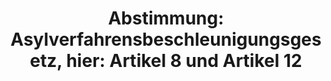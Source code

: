 ---
abstimmung:
  abstimmung: 3
  bundestagssitzung: 130
  legislaturperiode: 18
categories:
- Inneres
data:
- title: Abstimmungsergebnis 20151015_3-data.pdf
  url: /res/abstimmungsliste/20151015_3-data.pdf
- title: Abstimmungsergebnis 20151015_3_xls-data.csv
  url: /res/abstimmungsliste/analyses/20151015_3_xls-data.csv
documents:
- local: /res/abstimmungsdaten/018-130-03/1806185.pdf
  title: Drucksache 18/06185.pdf
  url: http://dip21.bundestag.de/dip21/btd/18/061/1806185.pdf
- local: /res/abstimmungsdaten/018-130-03/1806386.pdf
  title: Drucksache 18/06386.pdf
  url: http://dip21.bundestag.de/dip21/btd/18/063/1806386.pdf
ergebnis:
  cdu/csu:
    enthaltung: 0
    gesamt: 310
    ja: 300
    nein: 0
    nichtabgegeben: 10
    ungueltig: 0
  die.linke:
    enthaltung: 0
    gesamt: 64
    ja: 0
    nein: 57
    nichtabgegeben: 7
    ungueltig: 0
  file: 20151015_3_xls-data.csv
  gruenen:
    enthaltung: 0
    gesamt: 63
    ja: 1
    nein: 58
    nichtabgegeben: 4
    ungueltig: 0
  spd:
    enthaltung: 6
    gesamt: 193
    ja: 173
    nein: 2
    nichtabgegeben: 12
    ungueltig: 0
layout: abstimmung
links:
- title: https://www.bundestag.de/parlament/plenum/abstimmung/abstimmung?id=363
  url: https://www.bundestag.de/parlament/plenum/abstimmung/abstimmung?id=363
- title: http://www.abgeordnetenwatch.de/verschaerfung_des_asylrechts_asylpaket_i-1105-766.html
  url: http://www.abgeordnetenwatch.de/verschaerfung_des_asylrechts_asylpaket_i-1105-766.html
preview: "Deutscher Bundestag\n\n130. Sitzung des Deutschen Bundestages\nam Donnerstag,\
  \ 15.Oktober 2015\n\nEndg\xFCltiges Ergebnis der Namentlichen Abstimmung Nr. 3\n\
  \nGesetzentwurf der Fraktionen der CDU/CSU und SPD\nEntwurf eines Asylverfahrensbeschleunigungsgesetzes\n\
  hier: Artikel 2 des Gesetzentwurfs in der Ausschussfassung (\xC4nderung des\nAsylbewerberleistungsgesetzes)\n\
  - Drucksachen 18/6185 und 18/6386 -\n\nAbgegebene Stimmen insgesamt:\n\n597\n\n\
  Nicht abgegebene Stimmen:\nJa-Stimmen:\n\n33\n474\n\nNein-Stimmen:\n\n117\n\nEnthaltungen:\n\
  \n6\n\nUng\xFCltige:\n\n0\n\nBerlin, den 15.10.2015\n\nBeginn: 12:47\nEnde: 12:49\n"
tags:
- Asyl
- Bleiberecht
- Integration
title: 'Abstimmung: Asylverfahrensbeschleunigungsgesetz, hier: Artikel 8 und Artikel
  12'
---